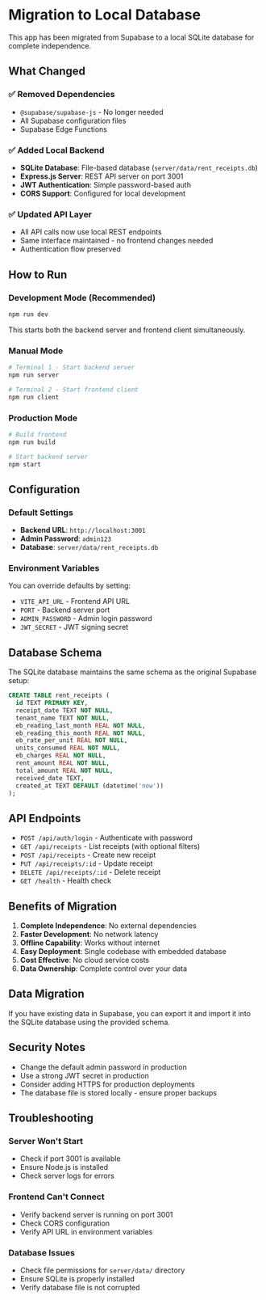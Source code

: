 # Migration to Local Database

This app has been migrated from Supabase to a local SQLite database for complete independence.

## What Changed

### ✅ Removed Dependencies
- `@supabase/supabase-js` - No longer needed
- All Supabase configuration files
- Supabase Edge Functions

### ✅ Added Local Backend
- **SQLite Database**: File-based database (`server/data/rent_receipts.db`)
- **Express.js Server**: REST API server on port 3001
- **JWT Authentication**: Simple password-based auth
- **CORS Support**: Configured for local development

### ✅ Updated API Layer
- All API calls now use local REST endpoints
- Same interface maintained - no frontend changes needed
- Authentication flow preserved

## How to Run

### Development Mode (Recommended)
```bash
npm run dev
```
This starts both the backend server and frontend client simultaneously.

### Manual Mode
```bash
# Terminal 1 - Start backend server
npm run server

# Terminal 2 - Start frontend client  
npm run client
```

### Production Mode
```bash
# Build frontend
npm run build

# Start backend server
npm start
```

## Configuration

### Default Settings
- **Backend URL**: `http://localhost:3001`
- **Admin Password**: `admin123`
- **Database**: `server/data/rent_receipts.db`

### Environment Variables
You can override defaults by setting:
- `VITE_API_URL` - Frontend API URL
- `PORT` - Backend server port
- `ADMIN_PASSWORD` - Admin login password
- `JWT_SECRET` - JWT signing secret

## Database Schema

The SQLite database maintains the same schema as the original Supabase setup:

```sql
CREATE TABLE rent_receipts (
  id TEXT PRIMARY KEY,
  receipt_date TEXT NOT NULL,
  tenant_name TEXT NOT NULL,
  eb_reading_last_month REAL NOT NULL,
  eb_reading_this_month REAL NOT NULL,
  eb_rate_per_unit REAL NOT NULL,
  units_consumed REAL NOT NULL,
  eb_charges REAL NOT NULL,
  rent_amount REAL NOT NULL,
  total_amount REAL NOT NULL,
  received_date TEXT,
  created_at TEXT DEFAULT (datetime('now'))
);
```

## API Endpoints

- `POST /api/auth/login` - Authenticate with password
- `GET /api/receipts` - List receipts (with optional filters)
- `POST /api/receipts` - Create new receipt
- `PUT /api/receipts/:id` - Update receipt
- `DELETE /api/receipts/:id` - Delete receipt
- `GET /health` - Health check

## Benefits of Migration

1. **Complete Independence**: No external dependencies
2. **Faster Development**: No network latency
3. **Offline Capability**: Works without internet
4. **Easy Deployment**: Single codebase with embedded database
5. **Cost Effective**: No cloud service costs
6. **Data Ownership**: Complete control over your data

## Data Migration

If you have existing data in Supabase, you can export it and import it into the SQLite database using the provided schema.

## Security Notes

- Change the default admin password in production
- Use a strong JWT secret in production
- Consider adding HTTPS for production deployments
- The database file is stored locally - ensure proper backups

## Troubleshooting

### Server Won't Start
- Check if port 3001 is available
- Ensure Node.js is installed
- Check server logs for errors

### Frontend Can't Connect
- Verify backend server is running on port 3001
- Check CORS configuration
- Verify API URL in environment variables

### Database Issues
- Check file permissions for `server/data/` directory
- Ensure SQLite is properly installed
- Verify database file is not corrupted

